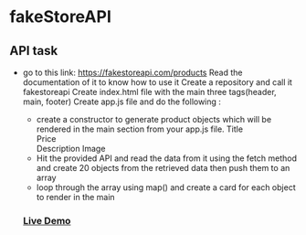 # fakeStoreAPI

## API task

- go to this link: https://fakestoreapi.com/products
Read the documentation of it to know how to use it 
Create a repository and call it fakestoreapi
Create index.html file with the main three tags(header, main, footer)
Create app.js file and do the following :
   - create a constructor to generate product objects which will be rendered in the main section from your app.js file.
Title  
Price                    
Description
Image  
   - Hit the provided API and read the data from it using the fetch method and create 20 objects from the retrieved data then push them to an array 
   - loop through the array using map() and create a card for each object to render in the main 
   
   ### [Live Demo](https://falmasri98.github.io/fakeStoreAPI/)  
